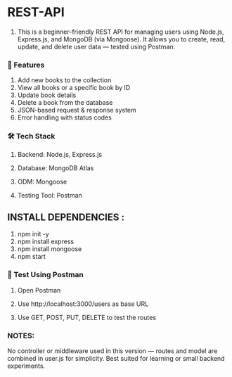 # REST-API 
1) This is a beginner-friendly REST API for managing users using Node.js, Express.js, and MongoDB (via Mongoose). It allows you to create, read, update, and delete user data — tested using Postman.

### 🚀 Features
1. Add new books to the collection
2. View all books or a specific book by ID
3. Update book details
4. Delete a book from the database
5. JSON-based request & response system
6. Error handling with status codes

### 🛠 Tech Stack
1. Backend: Node.js, Express.js

2. Database: MongoDB Atlas

3. ODM: Mongoose

4. Testing Tool: Postman

## INSTALL DEPENDENCIES :
1) npm init -y
2) npm install express
3) npm install mongoose 
4) npm start 

### 🧪 Test Using Postman
1) Open Postman

2) Use http://localhost:3000/users as base URL

3) Use GET, POST, PUT, DELETE to test the routes

### NOTES:
No controller or middleware used in this version — routes and model are combined in user.js for simplicity.
Best suited for learning or small backend experiments.